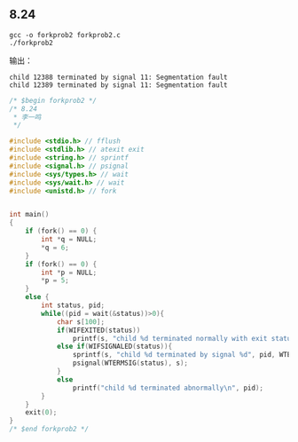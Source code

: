 ## 8.24

    gcc -o forkprob2 forkprob2.c
    ./forkprob2

输出：

    child 12388 terminated by signal 11: Segmentation fault
    child 12389 terminated by signal 11: Segmentation fault


```c
/* $begin forkprob2 */
/* 8.24 
 * 李一鸣
 */

#include <stdio.h> // fflush
#include <stdlib.h> // atexit exit
#include <string.h> // sprintf
#include <signal.h> // psignal
#include <sys/types.h> // wait
#include <sys/wait.h> // wait
#include <unistd.h> // fork


int main()
{
    if (fork() == 0) {
        int *q = NULL;
        *q = 6;
    }
    if (fork() == 0) {
        int *p = NULL;
        *p = 5;
    }
    else {
        int status, pid;
        while((pid = wait(&status))>0){
            char s[100];
            if(WIFEXITED(status))
                printf(s, "child %d terminated normally with exit status=%d\n", pid, WEXITSTATUS(status));
            else if(WIFSIGNALED(status)){
                sprintf(s, "child %d terminated by signal %d", pid, WTERMSIG(status));
                psignal(WTERMSIG(status), s);
            }
            else
                printf("child %d terminated abnormally\n", pid);
        }
    }
    exit(0);
}
/* $end forkprob2 */


```
